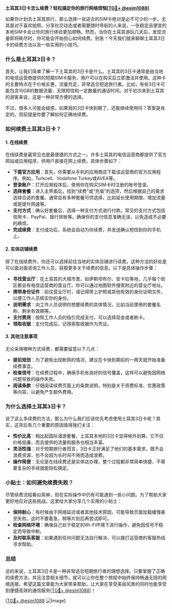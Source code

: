 **土耳其3日卡怎么续费？轻松搞定你的旅行网络烦恼[[TG💪+ @esim1088](https://t.me/s/esim1088)]**

如果你计划去土耳其旅行，那么选择一张适合的SIM卡绝对是必不可少的一步。尤其是对于喜欢拍照、分享社交动态或者需要随时导航的人来说，一张稳定且便宜的本地SIM卡会让你的旅行体验更加顺畅。然而，当你在土耳其游玩几天后，发现流量即将耗尽时，你可能会开始担心如何续费。别急！今天我们就来聊聊土耳其3日卡的续费方法以及一些实用的小技巧。

### 什么是土耳其3日卡？

首先，让我们简单了解一下土耳其的3日卡是什么。土耳其的3日卡通常是由当地的电信运营商提供的短期SIM卡服务，用户可以在购买后立即激活并使用。这种卡的主要特点在于价格实惠，流量充足，非常适合短途旅行者。比如，有些3日卡可能包含10GB的数据流量、无限短信和一定数量的通话时间。对于初次来到土耳其的游客来说，这是一种非常方便的选择。

不过，很多人可能会疑惑，如果我的3日卡快到期了，还能继续使用吗？答案是肯定的。但前提是你要了解如何正确地续费。

### 如何续费土耳其3日卡？

#### 1. 在线续费

在线续费是最常见也是最便捷的方式之一。许多土耳其的电信运营商都提供了官方网站或应用程序，供用户直接在网上续费。具体步骤如下：

- **下载官方应用**：首先，你需要从手机的应用商店下载该运营商的官方应用程序。例如，Turkcell、Vodafone Turkey或AVEA等。
- **登录账户**：打开应用程序后，使用你在购买SIM卡时注册的账号登录。
- **选择套餐**：进入主界面后，找到“续费”或“充值”的选项，然后根据自己的需求选择合适的套餐。通常会有多种套餐可供选择，比如延长使用期限、增加流量或是提升网速等。
- **支付方式**：确认好套餐后，选择一种支付方式进行付款。常见的支付方式包括信用卡、PayPal、银行转账等。确保你的支付信息准确无误，以免造成不必要的麻烦。
- **完成续费**：支付成功后，系统会自动为你续费，并发送确认短信到你的手机上。

#### 2. 实体店铺续费

除了在线续费外，你还可以选择前往当地的实体店铺进行续费。这种方法的好处是可以面对面咨询工作人员，获取更多关于续费的信息。以下是具体操作步骤：

- **寻找营业厅**：在土耳其的大城市里，如伊斯坦布尔、安卡拉等地，几乎每个街区都会有电信运营商的营业厅。你可以通过地图软件搜索附近的营业厅地址。
- **携带身份证件**：前往营业厅时，请记得带上护照或其他有效的身份证明文件，以便工作人员核实你的身份。
- **说明需求**：向工作人员说明你想要续费的具体情况，比如当前使用的套餐名称、剩余有效期等。
- **支付费用**：按照工作人员的指引完成支付，可以选择现金或者刷卡。
- **领取收据**：支付完成后，记得索取收据作为凭证。

#### 3. 其他注意事项

无论采用哪种方式续费，都需要留意以下几点：

- **提前规划**：为了避免出现断网的情况，建议在卡快到期前的一两天就开始准备续费事宜。
- **检查信号**：在续费过程中，确保手机有良好的信号覆盖，这样可以避免因网络问题导致的操作失败。
- **阅读条款**：仔细阅读续费页面上的条款说明，特别是关于资费标准、优惠政策等内容，以避免产生额外费用。

### 为什么选择土耳其3日卡？

说了这么多续费的方法，那么为什么我们应该优先考虑使用土耳其3日卡呢？其实，这背后有几个重要的原因值得我们关注：

- **性价比高**：相比起国际漫游套餐，土耳其本地的3日卡显得格外划算。它不仅价格低廉，而且提供的流量和服务也相当丰富。
- **灵活性强**：对于短期旅行者而言，3日卡正好满足了他们的基本需求，既不会浪费资源，也不会因为长时间不用而造成浪费。
- **操作简便**：无论是在线续费还是实体店办理，整个过程都非常简单快捷，不需要复杂的手续就能轻松搞定。

### 小贴士：如何避免续费失败？

尽管续费流程看似简单，但在实际操作中仍有可能遇到一些小问题。为了帮助大家更好地应对这些挑战，这里给大家分享几个实用的小贴士：

- **保持耐心**：有时候由于网络延迟或者其他技术原因，可能导致页面加载缓慢甚至失败。这时不要着急，稍等片刻后再尝试即可。
- **检查网络环境**：确保自己处于稳定的Wi-Fi环境下进行操作，避免因信号不稳定而导致中断。
- **及时联系客服**：如果遇到任何问题无法自行解决，可以拨打运营商的客服热线寻求帮助。

### 总结

总的来说，土耳其3日卡是一种非常适合短期旅行者的理想选择。只要掌握了正确的续费方法，并且注意相关细节，就可以让你在整个旅程中始终保持畅通无阻的网络连接。希望这篇文章能为大家带来帮助，让大家在享受美丽风景的同时也能享受到便捷高效的通信服务[[TG💪+ @esim1088](https://t.me/s/esim1088)]！

[[TG💪+ @esim1088](https://t.me/s/esim1088) ![Image](https://i.postimg.cc/4NQfJmqS/Snipaste-2025-05-13-00-14-12.png)]